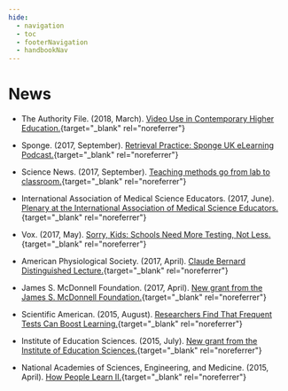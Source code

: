 ```yaml
---
hide:
  - navigation
  - toc
  - footerNavigation
  - handbookNav
---
```


<style>
  .md-content__button {
    display: none;
  }
</style>

# News

- The Authority File. (2018, March). [Video Use in Contemporary Higher Education.](https://www.choice360.org/podcasts/episode-30/){target="\_blank" rel="noreferrer"}

- Sponge. (2017, September). [Retrieval Practice: Sponge UK eLearning Podcast.](https://www.spongelearning.com/blog/learning-science/knowledge-retention/retrieval-practice-with-jeff-karpicke/){target="\_blank" rel="noreferrer"}

- Science News. (2017, September). [Teaching methods go from lab to classroom.](https://www.sciencenews.org/article/teaching-methods-go-lab-classroom){target="\_blank" rel="noreferrer"}

- International Association of Medical Science Educators. (2017, June). [Plenary at the International Association of Medical Science Educators.](http://www.iamse.org/iamse17-plenary-speaker-highlight-pat-croskerry/){target="\_blank" rel="noreferrer"}

- Vox. (2017, May). [Sorry, Kids: Schools Need More Testing, Not Less.](https://www.vox.com/the-big-idea/2017/5/31/15715308/testing-schools-education-research-learn-better){target="\_blank" rel="noreferrer"}

- American Physiological Society. (2017, April). [Claude Bernard Distinguished Lecture.](https://www.adinstruments.com/blog/congratulations-jeffrey-karpicke-phd-winner-2017-claude-bernard-distinguished-lectureship-award){target="\_blank" rel="noreferrer"}

- James S. McDonnell Foundation. (2017, April). [New grant from the James S. McDonnell Foundation.](https://www.bc.edu/bc-web/bcnews/nation-world-society/education/david-miele-science-of-learning.html){target="\_blank" rel="noreferrer"}

- Scientific American. (2015, August). [Researchers Find That Frequent Tests Can Boost Learning.](https://www.scientificamerican.com/article/researchers-find-that-frequent-tests-can-boost-learning){target="\_blank" rel="noreferrer"}

- Institute of Education Sciences. (2015, July). [New grant from the Institute of Education Sciences.](https://www.purdue.edu/newsroom/releases/2015/Q3/1.5-million-grant-to-help-students-hit-the-books-in-a-new-way.html){target="\_blank" rel="noreferrer"}

- National Academies of Sciences, Engineering, and Medicine. (2015, April). [How People Learn II.](https://sites.nationalacademies.org/DBASSE/BBCSS/CurrentProjects/DBASSE_090054){target="\_blank" rel="noreferrer"}
